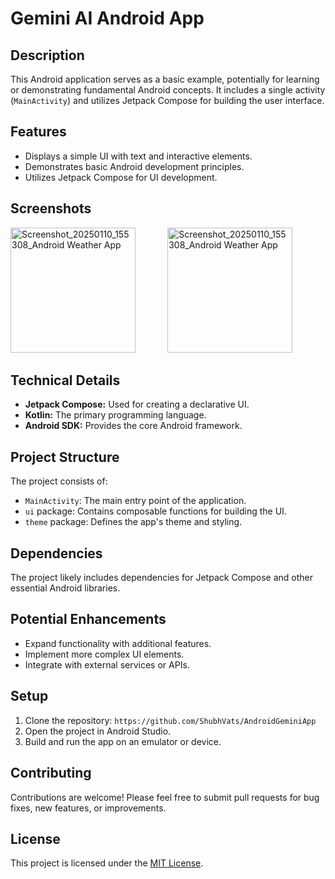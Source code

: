 # Gemini AI Android App

## Description

This Android application serves as a basic example, potentially for learning or demonstrating fundamental Android concepts. It includes a single activity (`MainActivity`) and utilizes Jetpack Compose for building the user interface.

## Features

* Displays a simple UI with text and interactive elements.
* Demonstrates basic Android development principles.
* Utilizes Jetpack Compose for UI development.

## Screenshots

<img src="https://github.com/user-attachments/assets/44dd180c-ce4a-4f84-9a91-b3b0bb010e82" alt="Screenshot_20250110_155308_Android Weather App" width="200">&nbsp;&nbsp;&nbsp;&nbsp;&nbsp;&nbsp;&nbsp;&nbsp;&nbsp;&nbsp;&nbsp;&nbsp;
<img src="https://github.com/user-attachments/assets/aa358512-b8b6-45cc-997a-6a7a37019638" alt="Screenshot_20250110_155308_Android Weather App" width="200"> 

## Technical Details

* **Jetpack Compose:** Used for creating a declarative UI.
* **Kotlin:** The primary programming language.
* **Android SDK:** Provides the core Android framework.

## Project Structure

The project consists of:

* `MainActivity`: The main entry point of the application.
* `ui` package: Contains composable functions for building the UI.
* `theme` package: Defines the app's theme and styling.

## Dependencies

The project likely includes dependencies for Jetpack Compose and other essential Android libraries.

## Potential Enhancements

* Expand functionality with additional features.
* Implement more complex UI elements.
* Integrate with external services or APIs.

## Setup

1. Clone the repository: `https://github.com/ShubhVats/AndroidGeminiApp`
2. Open the project in Android Studio.
3. Build and run the app on an emulator or device.

## Contributing

Contributions are welcome! Please feel free to submit pull requests for bug fixes, new features, or improvements.

## License

This project is licensed under the [MIT License](LICENSE).
